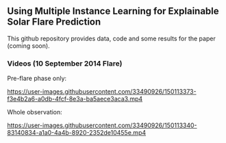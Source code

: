## Using Multiple Instance Learning for Explainable Solar Flare Prediction

This github repository provides data, code and some results for the paper (coming soon).


### Videos (10 September 2014 Flare)

Pre-flare phase only:

https://user-images.githubusercontent.com/33490926/150113373-f3e4b2a6-a0db-4fcf-8e3a-ba5aece3aca3.mp4

Whole observation:

https://user-images.githubusercontent.com/33490926/150113340-83140834-a1a0-4a4b-8920-2352de10455e.mp4

